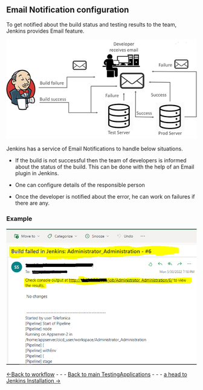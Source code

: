 ## Email Notification configuration
To get notified about the build status and testing results to the team, Jenkins provides Email feature. 

![Email Notification](Images/Mailnotification.png)

Jenkins has a service of Email Notifications to handle below situations.

* If the build is not successful then the team of developers is informed about the status of the build. This can be done with the help of an Email plugin in Jenkins. 

* One can configure details of the responsible person

* Once the developer is notified about the error, he can work on failures if there are any.

### Example
![email](Images/emailexample.png)


[<-Back to workflow](./Jenkinsworkflow.md) - - - [Back to main TestingApplications](../../../TestingApplications.md) - - - [a head to Jenkins Installation ->](./JenkinsInstallation.md)